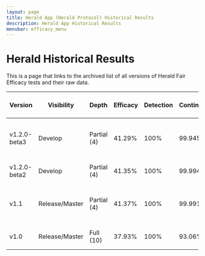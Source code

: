 ```yaml
---
layout: page
title: Herald App (Herald Protocol) Historical Results
description: Herald App Historical Results
menubar: efficacy_menu
---
```


# Herald Historical Results

This is a page that links to the archived list of all versions of Herald Fair Efficacy tests and their raw data.


|Version|Visibility|Depth|Efficacy|Detection|Continuity|Completeness|Accuracy|Longevity|Mean reading time|Notes|Link|
|---|---|---|---|---|---|---|---|---|---|---|---|
|v1.2.0-beta3|Develop|Partial (4)|41.29%|100%|99.945%|98.36%|95.95%|99.86%|1.93s|Cross protocol support. Callback alignment.|[Report]({{"/results/herald-2021-01-31" | relative_url }})|
|v1.2.0-beta2|Develop|Partial (4)|41.35%|100%|99.994%|98.36%|95.95%|99.93%|1.44s|Better pre-filtering|[Report]({{"/results/herald-2020-12-08" | relative_url }})|
|v1.1|Release/Master|Partial (4)|41.37%|100%|99.991%|98.36%|95.95%|100%|4.39s|Second release. **CURRENT QUOTED RESULT**|[Report]({{"/results/herald-2020-11-28" | relative_url }})|
|v1.0|Release/Master|Full (10)|37.93%|100%|93.06%|98.36%|95.95%|98.50%|6.98s|First release|[Report]({{"/results/herald-2020-08-31" | relative_url }})|
